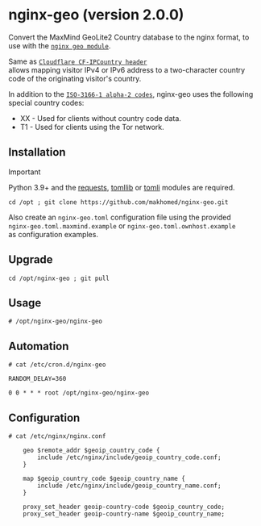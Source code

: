 # nginx-geo (version 2.0.0)

Convert the MaxMind GeoLite2 Country database to the nginx format, to use with the [`nginx geo module`](https://nginx.org/en/docs/http/ngx_http_geo_module.html).

Same as [`Cloudflare CF-IPCountry header`](https://developers.cloudflare.com/fundamentals/reference/http-headers/#cf-ipcountry)\
allows mapping visitor IPv4 or IPv6 address to a two-character country code of the originating visitor's country.

In addition to the [`ISO-3166-1 alpha-2 codes`](https://www.iso.org/iso-3166-country-codes.html), nginx-geo uses the following special country codes:

* XX - Used for clients without country code data.
* T1 - Used for clients using the Tor network.

## Installation
> [!IMPORTANT]
> Python 3.9+ and the [requests](https://requests.readthedocs.io/), [tomllib](https://docs.python.org/3/library/tomllib.html) or [tomli](https://pypi.org/project/tomli/) modules are required.
```
cd /opt ; git clone https://github.com/makhomed/nginx-geo.git
```

Also create an `nginx-geo.toml` configuration file using the provided\
`nginx-geo.toml.maxmind.example` or `nginx-geo.toml.ownhost.example`\
as configuration examples.

## Upgrade
```
cd /opt/nginx-geo ; git pull
```

## Usage
```
# /opt/nginx-geo/nginx-geo
```

## Automation
```
# cat /etc/cron.d/nginx-geo

RANDOM_DELAY=360

0 0 * * * root /opt/nginx-geo/nginx-geo
```

## Configuration
```
# cat /etc/nginx/nginx.conf

    geo $remote_addr $geoip_country_code {
        include /etc/nginx/include/geoip_country_code.conf;
    }

    map $geoip_country_code $geoip_country_name {
        include /etc/nginx/include/geoip_country_name.conf;
    }

    proxy_set_header geoip-country-code $geoip_country_code;
    proxy_set_header geoip-country-name $geoip_country_name;
```

